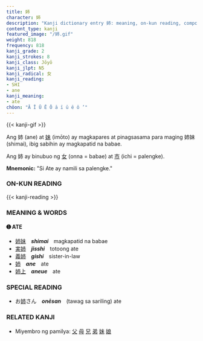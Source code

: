 ```yaml
---
title: 姉
character: 姉
description: "Kanji dictionary entry 姉: meaning, on-kun reading, compounds, origin, related kanji"
content_type: kanji
featured_image: "/姉.gif"
weight: 818
frequency: 818
kanji_grade: 2
kanji_strokes: 8
kanji_class: Jōyō
kanji_jlpt: N5
kanji_radical: 女
kanji_reading:
- SHI
- ane
kanji_meaning:
- ate
chōon: "Ā Ī Ū Ē Ō ā ī ū ē ō ’"
---
```

[//]: # (Don't edit the line below. Kanji animated GIF code is automatically generated.)
{{< kanji-gif >}}

Ang 姉 (ane) at [妹](../妹) (imōto) ay magkapares at pinagsasama para maging 姉妹 (shimai), ibig sabihin ay magkapatid na babae.

Ang 姉 ay binubuo ng [女](../女) (onna = babae) at [市](../市) (ichi = palengke).
 
**Mnemonic:** "Si Ate ay namili sa palengke."

### ON-KUN READING

[//]: # (Don't edit the line below. ON-KUN READING code is automatically generated.)
{{< kanji-reading >}}

### MEANING & WORDS

#### ➊ **ATE**
  - [姉](../姉)[妹](../妹)　***shimai***　magkapatid na babae
  - [実](../実)[姉](../姉)　***jisshi***　totoong ate
  - [義](../義)[姉](../姉)　***gishi***　sister-in-law
  - [姉](../姉)　***ane***　ate
  - [姉](../姉)[上](../上)　***aneue***　ate


### SPECIAL READING
  - お[姉](../姉)さん　***onēsan***　(tawag sa sariling) ate

### RELATED KANJI
- Miyembro ng pamilya: [父](../父) [母](../母) [兄](../兄) [弟](../弟) [妹](../妹) [娘](../娘)
